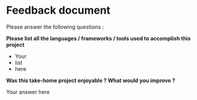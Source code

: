 # Feedback document

Please answer the following questions :

**Please list all the languages / frameworks / tools used to accomplish this project**

- Your
- list
- here

**Was this take-home project enjoyable ? What would you improve ?**

Your answer here
